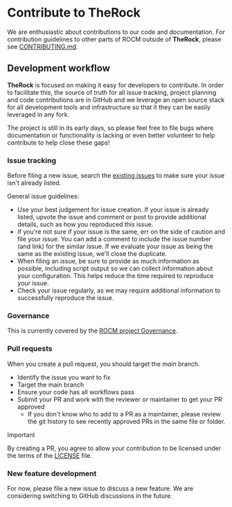# Contribute to TheRock

We are enthusiastic about contributions to our code and documentation. For contribution guidelines
to other parts of ROCM outside of **TheRock**, please see
[CONTRIBUTING.md](https://github.com/ROCm/ROCm/blob/develop/CONTRIBUTING.md).

## Development workflow

**TheRock** is focused on making it easy for developers to contribute. In order to facilitate this,
the source of truth for all issue tracking, project planning and code contributions are in GitHub and
we leverage an open source stack for all development tools and infrastructure so that it they can be
easily leveraged in any fork.

The project is still in its early days, so please feel free to file bugs where documentation or
functionality is lacking or even better volunteer to help contribute to help close these gaps!

### Issue tracking

Before filing a new issue, search the
[existing issues](https://github.com/ROCm/TheRock/issues) to make sure your issue isn't
already listed.

General issue guidelines:

- Use your best judgement for issue creation. If your issue is already listed, upvote the issue and
  comment or post to provide additional details, such as how you reproduced this issue.
- If you're not sure if your issue is the same, err on the side of caution and file your issue.
  You can add a comment to include the issue number (and link) for the similar issue. If we evaluate
  your issue as being the same as the existing issue, we'll close the duplicate.
- When filing an issue, be sure to provide as much information as possible, including script output so
  we can collect information about your configuration. This helps reduce the time required to
  reproduce your issue.
- Check your issue regularly, as we may require additional information to successfully reproduce the
  issue.

### Governance

This is currently covered by the
[ROCM project Governance](https://github.com/ROCm/ROCm/blob/develop/GOVERNANCE.md).

### Pull requests

When you create a pull request, you should target the *main* branch.

- Identify the issue you want to fix
- Target the main branch
- Ensure your code has all workflows pass
- Submit your PR and work with the reviewer or maintainer to get your PR approved
  - If you don't know who to add to a PR as a maintainer, please review the git history to see recently approved PRs in the same file or folder.

> [!IMPORTANT]
> By creating a PR, you agree to allow your contribution to be licensed under the
> terms of the [LICENSE](LICENSE) file.

### New feature development

For now, please file a new issue to discuss a new feature. We are considering switching to GitHub
discussions in the future.
